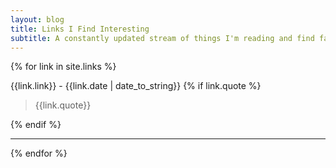 ```yaml
---
layout: blog
title: Links I Find Interesting
subtitle: A constantly updated stream of things I'm reading and find fascinating. 
---
```


<div class="blogcontent linkscontainer">

{% for link in site.links %}

<div class="linksblock">
<p>
{{link.link}} - <span>{{link.date | date_to_string}} <a href="{{link.url}}"><i class="fa fa-link" aria-hidden="true"></i></a></span>   
{% if link.quote %}
<blockquote>
{{link.quote}}
</blockquote>
{% endif %}

</p>


</div>
<hr>

{% endfor %}

</div>

